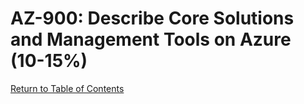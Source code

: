 # AZ-900: Describe Core Solutions and Management Tools on Azure (10-15%)


[Return to Table of Contents](README.md)
